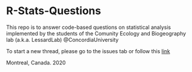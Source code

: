 # R-Stats-Questions
This repo is to answer code-based questions on statistical analysis implemented by the students of the Comunity Ecology and Biogeography lab (a.k.a. LessardLab) @ConcordiaUniversity

To start a new thread, please go to the issues tab or follow this [link](https://github.com/lessardlab/R-Stats-Questions/issues)

Montreal, Canada. 2020
